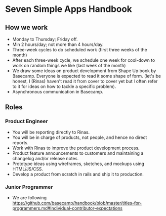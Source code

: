 # Seven Simple Apps Handbook

## How we work

- Monday to Thursday; Friday off.
- Min 2 hours/day; not more than 4 hours/day.
- Three-week cycles to do scheduled work (first three weeks of the month)
- After each three-week cycle, we schedule one week for cool-down to work on random things we like (last week of the month)
- We draw some ideas on product development from Shape Up book by Basecamp. Everyone is expected to read it some shape of form. (let's be honest, I (Rinas) haven't read it from cover to cover yet but I often refer to it for ideas on how to tackle a specific problem).
- Asynchronous communication in Basecamp.

## Roles

### Product Engineer

- You will be reporting directly to Rinas.
- You will be in charge of products, not people, and hence no direct reports.
- Work with Rinas to improve the product development process.
- Product feature announcements to customers and maintaining a changelog and/or release notes.
- Prototype ideas using wireframes, sketches, and mockups using HTML/JS/CSS.
- Develop a product from scratch in rails and ship it to production.

### Junior Programmer

- We are following https://github.com/basecamp/handbook/blob/master/titles-for-programmers.md#individual-contributor-expectations
